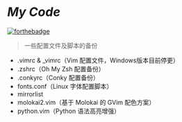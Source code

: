 # *My Code*

[![forthebadge](http://forthebadge.com/images/badges/built-with-love.svg)](http://forthebadge.com)

> 一些配置文件及脚本的备份

- .vimrc & \_vimrc（Vim 配置文件，Windows版本目前停更）
- .zshrc（Oh My Zsh 配置备份）
- .conkyrc（Conky 配置备份）
- fonts.conf（Linux 字体配置脚本）
- mirrorlist
- molokai2.vim（基于 Molokai 的 GVim 配色方案）
- python.vim（Python 语法高亮增强）